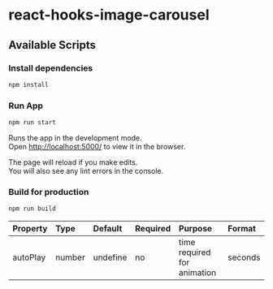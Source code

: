 # react-hooks-image-carousel

## Available Scripts

### Install dependencies

```bash
npm install
```

### Run App

```bash
npm run start
```

Runs the app in the development mode.<br />
Open [http://localhost:5000/](http://localhost:5000/) to view it in the browser.

The page will reload if you make edits.<br />
You will also see any lint errors in the console.

### Build for production

```bash
npm run build
```

<center>
  <table>
      <thead>
          <tr>
              <th align="left">Property</th>
              <th align="left">Type</th>
              <th align="left">Default</th>
              <th align="left">Required</th>
              <th align="left">Purpose</th>
              <th align="left">Format</th>
          </tr>
      </thead>
      <tbody>
          <tr>
              <td align="left">autoPlay</td>
              <td align="left">number</td>
              <td align="left">undefine</td>
              <td align="left">no</td>
              <td align="left">time required for animation</td>
              <td align="left">seconds</td>
          </tr>
      </tbody>
  </table>
</center>
